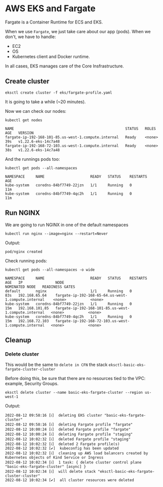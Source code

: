 # AWS EKS and Fargate

Fargate is a Container Runtime for ECS and EKS.

When we use `Fargate`, we just take care about our app (pods).
When we don't, we have to handle:
* EC2
* OS
* Kubernetes client and Docker runtime.

In all cases, EKS manages care of the Core Insfrastructure.
<!-- 
  TODO:
    More about Fargate
    Pricing
-->

## Create cluster

```shell
eksctl create cluster -f eks/fargate-profile.yaml 
```

It is going to take a while (~20 minutes).

Now we can check our nodes:

```shell
kubectl get nodes
```

```shell
NAME                                                   STATUS   ROLES    AGE   VERSION
fargate-ip-192-168-101-85.us-west-1.compute.internal   Ready    <none>   39s   v1.22.6-eks-14c7a48
fargate-ip-192-168-72-103.us-west-1.compute.internal   Ready    <none>   38s   v1.22.6-eks-14c7a48
```

And the runnings pods too:

```shell
kubectl get pods --all-namespaces
```

```shell
NAMESPACE     NAME                     READY   STATUS    RESTARTS   AGE
kube-system   coredns-84bf7749-22jzn   1/1     Running   0          11m
kube-system   coredns-84bf7749-4qc2h   1/1     Running   0          11m
```

## Run NGINX

We are going to run NGINX in one of the default namespaces

```shell
kubectl run nginx --image=nginx --restart=Never
```

Output:

```shell
pod/nginx created
```

Check running pods:

```shell
kubectl get pods --all-namespaces -o wide
```

```shell
NAMESPACE     NAME                     READY   STATUS    RESTARTS   AGE   IP               NODE                                                   NOMINATED NODE   READINESS GATES
default       nginx                    1/1     Running   0          83s   192.168.65.64    fargate-ip-192-168-65-64.us-west-1.compute.internal    <none>           <none>
kube-system   coredns-84bf7749-22jzn   1/1     Running   0          15m   192.168.101.85   fargate-ip-192-168-101-85.us-west-1.compute.internal   <none>           <none>
kube-system   coredns-84bf7749-4qc2h   1/1     Running   0          15m   192.168.72.103   fargate-ip-192-168-72-103.us-west-1.compute.internal   <none>           <none>
```

## Cleanup

### Delete cluster

This would be the same to `delete in CFN` the stack `eksctl-basic-eks-fargate-cluster-cluster`

Before doing this, be sure that there are no resources tied to the VPC: example, Security Groups.

```shell
eksctl delete cluster --name basic-eks-fargate-cluster --region us-west-1
```

Output:

```shell
2022-08-12 09:58:16 [ℹ]  deleting EKS cluster "basic-eks-fargate-cluster"
2022-08-12 09:58:16 [ℹ]  deleting Fargate profile "fargate"
2022-08-12 10:00:24 [ℹ]  deleted Fargate profile "fargate"
2022-08-12 10:00:24 [ℹ]  deleting Fargate profile "staging"
2022-08-12 10:02:32 [ℹ]  deleted Fargate profile "staging"
2022-08-12 10:02:32 [ℹ]  deleted 2 Fargate profile(s)
2022-08-12 10:02:32 [✔]  kubeconfig has been updated
2022-08-12 10:02:32 [ℹ]  cleaning up AWS load balancers created by Kubernetes objects of Kind Service or Ingress
2022-08-12 10:02:34 [ℹ]  1 task: { delete cluster control plane "basic-eks-fargate-cluster" [async] }
2022-08-12 10:02:34 [ℹ]  will delete stack "eksctl-basic-eks-fargate-cluster-cluster"
2022-08-12 10:02:34 [✔]  all cluster resources were deleted
```